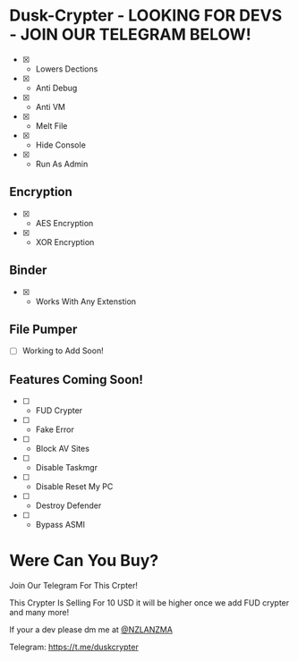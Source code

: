 # Dusk-Crypter - LOOKING FOR DEVS - JOIN OUR TELEGRAM BELOW! 

- [X] - Lowers Dections
- [X] - Anti Debug
- [X] - Anti VM
- [X] - Melt File
- [X] - Hide Console
- [X] - Run As Admin

## Encryption 
- [X] - AES Encryption
- [X] - XOR Encryption

## Binder
- [X] - Works With Any Extenstion

## File Pumper
- [ ] Working to Add Soon!

## Features Coming Soon!
- [ ] - FUD Crypter
- [ ] - Fake Error
- [ ] - Block AV Sites
- [ ] - Disable Taskmgr
- [ ] - Disable Reset My PC
- [ ] - Destroy Defender
- [ ] - Bypass ASMI

# Were Can You Buy?
Join Our Telegram For This Crpter! 

This Crypter Is Selling For 10 USD it will be higher once we add FUD crypter and many more!

If your a dev please dm me at [@NZLANZMA](https://t.me/NZLANZMA)

Telegram: https://t.me/duskcrypter
